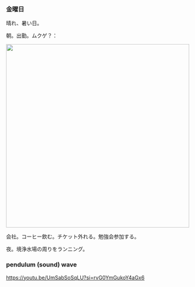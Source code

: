 ### 金曜日

晴れ、暑い日。

朝。出勤。ムクゲ？：

<img src="https://i.imgur.com/kLpdHo4.jpeg" width="500">

会社。コーヒー飲む。チケット外れる。勉強会参加する。

夜。境浄水場の周りをランニング。

### pendulum (sound) wave

https://youtu.be/UmSabSoSqLU?si=rvG0YmGukoY4aGx6